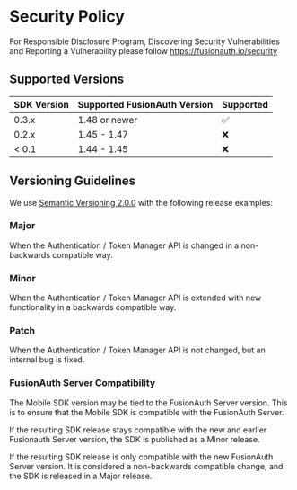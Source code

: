 # Security Policy

For Responsible Disclosure Program, Discovering Security Vulnerabilities
 and Reporting a Vulnerability please follow https://fusionauth.io/security

## Supported Versions

| SDK Version | Supported FusionAuth Version | Supported          |
|-------------|------------------------------|--------------------|
| 0.3.x       | 1.48 or newer                | :white_check_mark: |
| 0.2.x       | 1.45 - 1.47                  | :x:                |
| \< 0.1      | 1.44 - 1.45                  | :x:                |

## Versioning Guidelines

We use [Semantic Versioning 2.0.0](https://semver.org/) with the following release examples:

### Major

When the Authentication / Token Manager API is changed in a non-backwards compatible way.

### Minor

When the Authentication / Token Manager API is extended with new functionality in a backwards compatible way.

### Patch

When the Authentication / Token Manager API is not changed, but an internal bug is fixed.

### FusionAuth Server Compatibility

The Mobile SDK version may be tied to the FusionAuth Server version. This is to ensure that the Mobile SDK is compatible with the FusionAuth Server. 

If the resulting SDK release stays compatible with the new and earlier Fusionauth Server version, the SDK is published as a Minor release. 

If the resulting SDK release is only compatible with the new FusionAuth Server version. It is considered a non-backwards compatible change, and the SDK is released in a Major release.